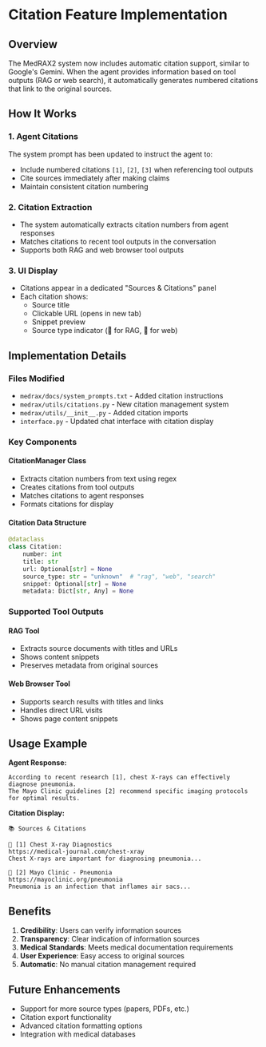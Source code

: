 # Citation Feature Implementation

## Overview
The MedRAX2 system now includes automatic citation support, similar to Google's Gemini. When the agent provides information based on tool outputs (RAG or web search), it automatically generates numbered citations that link to the original sources.

## How It Works

### 1. Agent Citations
The system prompt has been updated to instruct the agent to:
- Include numbered citations `[1]`, `[2]`, `[3]` when referencing tool outputs
- Cite sources immediately after making claims
- Maintain consistent citation numbering

### 2. Citation Extraction
- The system automatically extracts citation numbers from agent responses
- Matches citations to recent tool outputs in the conversation
- Supports both RAG and web browser tool outputs

### 3. UI Display
- Citations appear in a dedicated "Sources & Citations" panel
- Each citation shows:
  - Source title
  - Clickable URL (opens in new tab)
  - Snippet preview
  - Source type indicator (📄 for RAG, 🔗 for web)

## Implementation Details

### Files Modified
- `medrax/docs/system_prompts.txt` - Added citation instructions
- `medrax/utils/citations.py` - New citation management system
- `medrax/utils/__init__.py` - Added citation imports
- `interface.py` - Updated chat interface with citation display

### Key Components

#### CitationManager Class
- Extracts citation numbers from text using regex
- Creates citations from tool outputs
- Matches citations to agent responses
- Formats citations for display

#### Citation Data Structure
```python
@dataclass
class Citation:
    number: int
    title: str
    url: Optional[str] = None
    source_type: str = "unknown"  # "rag", "web", "search"
    snippet: Optional[str] = None
    metadata: Dict[str, Any] = None
```

### Supported Tool Outputs

#### RAG Tool
- Extracts source documents with titles and URLs
- Shows content snippets
- Preserves metadata from original sources

#### Web Browser Tool
- Supports search results with titles and links
- Handles direct URL visits
- Shows page content snippets

## Usage Example

**Agent Response:**
```
According to recent research [1], chest X-rays can effectively diagnose pneumonia. 
The Mayo Clinic guidelines [2] recommend specific imaging protocols for optimal results.
```

**Citation Display:**
```
📚 Sources & Citations

📄 [1] Chest X-ray Diagnostics
https://medical-journal.com/chest-xray
Chest X-rays are important for diagnosing pneumonia...

🔗 [2] Mayo Clinic - Pneumonia
https://mayoclinic.org/pneumonia
Pneumonia is an infection that inflames air sacs...
```

## Benefits

1. **Credibility**: Users can verify information sources
2. **Transparency**: Clear indication of information sources
3. **Medical Standards**: Meets medical documentation requirements
4. **User Experience**: Easy access to original sources
5. **Automatic**: No manual citation management required

## Future Enhancements

- Support for more source types (papers, PDFs, etc.)
- Citation export functionality
- Advanced citation formatting options
- Integration with medical databases 